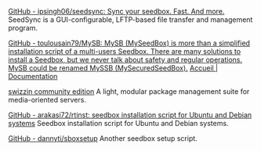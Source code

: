 
[GitHub - ipsingh06/seedsync: Sync your seedbox. Fast. And more.](https://github.com/ipsingh06/seedsync)
SeedSync is a GUI-configurable, LFTP-based file transfer and management program.

[GitHub - toulousain79/MySB: MySB (MySeedBox) is more than a simplified installation script of a multi-users Seedbox. There are many solutions to install a Seedbox, but we never talk about safety and regular operations. MySB could be renamed MySSB (MySecuredSeedBox).](https://github.com/toulousain79/MySB)
[Accueil | Documentation](https://mysb.gitbook.io/doc)

[swizzin community edition](https://swizzin.ltd/)
A light, modular package management suite for media-oriented servers.

[GitHub - arakasi72/rtinst: seedbox installation script for Ubuntu and Debian systems](https://github.com/arakasi72/rtinst)
Seedbox installation script for Ubuntu and Debian systems.

[GitHub - dannyti/sboxsetup](https://github.com/dannyti/sboxsetup)
Another seedbox setup script.
